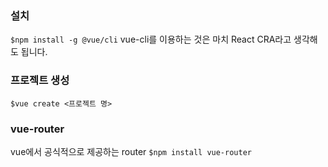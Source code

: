 ### 설치

`$npm install -g @vue/cli`
vue-cli를 이용하는 것은 마치 React CRA라고 생각해도 됩니다.

### 프로젝트 생성

`$vue create <프로젝트 명>`

### vue-router

vue에서 공식적으로 제공하는 router
`$npm install vue-router`
